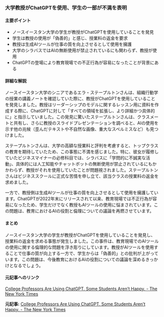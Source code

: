 ### 大学教授がChatGPTを使用、学生の一部が不満を表明

#### 主要ポイント
- ノースイースタン大学の学生が教授がChatGPTを使用していることを発見
- 学生は教授の使用が「偽善的」と感じ、授業料の返金を要求
- 教授は生成AIツールが仕事の質を向上させるとして使用を擁護
- 大学のシラバスではAIの無断使用が禁止されているにも関わらず、教授が使用
- ChatGPTの登場により教育現場での不正行為が容易になったことが背景にある

#### 詳細な解説

ノースイースタン大学のシニアであるエラ・ステープルトンさんは、組織行動学の授業の講義ノートを確認していた際に、教授がChatGPTを使用していることを発見しました。教授はリーダーシップのモデルに関するレッスン用に資料を作成する際に、ChatGPTに対して「すべての領域を拡張し、より詳細かつ具体的に」と指示していました。この発見に驚いたステープルトンさんは、クラスメートと共有し、さらに教授のスライドプレゼンテーションを調べると、AIの使用を示す他の兆候（歪んだテキストや不自然な画像、重大なスペルミスなど）も見つけました。

ステープルトンさんは、大学の高額な授業料と評判を考慮すると、トップクラスの教育を期待していたため、この事態に不満を感じました。特に、彼女が履修していたビジネスマイナーの必修科目では、シラバスに「学問的に不誠実な活動」、具体的には人工知能やチャットボットの無断使用が禁止されているにもかかわらず、教授がそれを使用していたことが問題視されました。ステープルトンさんはビジネススクールに正式な苦情を申し立て、該当クラスの授業料の返金を求めました。

一方で、教授側は生成AIツールが仕事の質を向上させるとして使用を擁護しています。ChatGPTが2022年末にリリースされて以来、教育現場では不正行為が容易になったため、学生だけでなく教授もAIツールの使用に悩まされています。この問題は、教育におけるAIの役割と倫理についての議論を再燃させています。

#### まとめ

ノースイースタン大学の学生が教授がChatGPTを使用していることを発見し、授業料の返金を求める事態が発生しました。この事件は、教育現場でのAIツールの使用に関する倫理的な問題を浮き彫りにしています。教授がAIツールを使用することで仕事の質が向上する一方で、学生からは「偽善的」との批判が上がっています。この問題は、今後教育におけるAIの役割についての議論を深めるきっかけとなるでしょう。

#### 元記事へのリンク
[College Professors Are Using ChatGPT. Some Students Aren’t Happy. - The New York Times](https://www.nytimes.com/2025/05/14/technology/college-professors-chatgpt-students.html)

**元記事:** [College Professors Are Using ChatGPT. Some Students Aren’t Happy. - The New York Times](https://www.nytimes.com/2025/05/14/technology/chatgpt-college-professors.html)